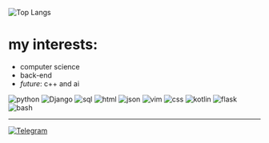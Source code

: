 ![Top Langs](https://github-readme-stats.vercel.app/api/top-langs/?username=L0puh&layout=donut&hide_title=true&langs_count=5&hide=c&bg_color=0D1117 )
# my interests:
- computer science 
- back-end 
- *future*: c++ and ai 

![python](https://img.shields.io/badge/-python-3A3A3A?style=for-the-badge&logo=python)
![Django](https://img.shields.io/badge/-Django-3A3A3A?style=for-the-badge&logo=Django)
![sql](https://img.shields.io/badge/-sql-3A3A3A?style=for-the-badge&logo=mysql)
![html](https://img.shields.io/badge/HTML5-E34F26?style=for-the-badge&logo=html5)
![json](https://img.shields.io/badge/json-5E5C5C?style=for-the-badge&logo=json)
![vim](https://img.shields.io/badge/VIM-%2311AB00.svg?&style=for-the-badge&logo=vim)
![css](https://img.shields.io/badge/CSS3-1572B6?style=for-the-badge&logo=css3)
![kotlin](https://img.shields.io/badge/-kotlin-3A3A3A?style=for-the-badge&logo=kotlin)
![flask](https://img.shields.io/badge/Flask-000000?style=for-the-badge&logo=flask)
![bash](https://img.shields.io/badge/Shell_Script-121011?style=for-the-badge&logo=gnu-bash)

---
[![Telegram](https://img.shields.io/badge/Telegram-2CA5E0?style=for-the-badge&logo=telegram&logoColor=white)](https://t.me/l1opuh)

